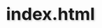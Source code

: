 # index.html
<!DOCTYPE html>
<html lang="id">
<head>
    <meta charset="UTF-8">
    <meta name="viewport" content="width=device-width, initial-scale=1.0">
    <title>Bio Data - wahyu</title>
    <link rel="stylesheet" href="https://cdnjs.cloudflare.com/ajax/libs/font-awesome/6.4.0/css/all.min.css">
    <style>
        * {
            margin: 0;
            padding: 0;
            box-sizing: border-box;
        }

        body {
            font-family: 'Segoe UI', Tahoma, Geneva, Verdana, sans-serif;
            line-height: 1.6;
            color: #333;
            background: linear-gradient(135deg, #667eea 0%, #764ba2 100%);
            min-height: 100vh;
            padding: 20px;
        }

        .container {
            max-width: 900px;
            margin: 0 auto;
            background: white;
            border-radius: 20px;
            box-shadow: 0 20px 60px rgba(0,0,0,0.15);
            overflow: hidden;
            animation: slideUp 0.8s ease-out;
        }

        @keyframes slideUp {
            from {
                opacity: 0;
                transform: translateY(40px);
            }
            to {
                opacity: 1;
                transform: translateY(0);
            }
        }

        header {
            background: linear-gradient(135deg, #49461b 0%, #486913 100%);
            color: white;
            text-align: center;
            padding: 50px 20px;
            position: relative;
            overflow: hidden;
        }

        header::before {
            content: '';
            position: absolute;
            top: -50%;
            right: -50%;
            width: 200%;
            height: 200%;
            background: radial-gradient(circle, rgba(255,255,255,0.1) 0%, transparent 70%);
            animation: pulse 4s ease-in-out infinite;
        }

        @keyframes pulse {
            0%, 100% { transform: scale(1); opacity: 0.5; }
            50% { transform: scale(1.1); opacity: 0.8; }
        }

        .profile-img {
            width: 180px;
            height: 180px;
            border-radius: 50%;
            border: 6px solid white;
            margin-bottom: 25px;
            box-shadow: 0 10px 30px rgba(0,0,0,0.2);
            transition: all 0.4s ease;
            position: relative;
            z-index: 1;
        }

        .profile-img:hover {
            transform: scale(1.1) rotate(5deg);
            box-shadow: 0 15px 40px rgba(0,0,0,0.3);
        }

        h1 {
            font-size: 2.8em;
            margin-bottom: 15px;
            text-shadow: 2px 2px 4px rgba(0,0,0,0.2);
            position: relative;
            z-index: 1;
        }

        .subtitle {
            font-size: 1.3em;
            opacity: 0.95;
            position: relative;
            z-index: 1;
        }

        .social-links {
            margin-top: 25px;
            display: flex;
            justify-content: center;
            gap: 20px;
            position: relative;
            z-index: 1;
        }

        .social-links a {
            color: white;
            font-size: 1.5em;
            transition: all 0.3s ease;
            display: inline-block;
        }

        .social-links a:hover {
            transform: translateY(-5px) scale(1.2);
            color: #ffd700;
        }

        .content {
            padding: 50px;
        }

        .section {
            margin-bottom: 50px;
            animation: fadeIn 1s ease-out;
        }

        @keyframes fadeIn {
            from {
                opacity: 0;
                transform: translateY(20px);
            }
            to {
                opacity: 1;
                transform: translateY(0);
            }
        }

        h2 {
            color: #667eea;
            margin-bottom: 25px;
            font-size: 2em;
            border-bottom: 3px solid #667eea;
            padding-bottom: 10px;
            display: inline-block;
            position: relative;
        }

        h2::after {
            content: '';
            position: absolute;
            bottom: -3px;
            left: 0;
            width: 0;
            height: 3px;
            background: #764ba2;
            transition: width 0.5s ease;
        }

        h2:hover::after {
            width: 100%;
        }

        .info-grid {
            display: grid;
            grid-template-columns: repeat(auto-fit, minmax(280px, 1fr));
            gap: 25px;
            margin-bottom: 30px;
        }

        .info-item {
            background: linear-gradient(135deg, #f8f9fa 0%, #e9ecef 100%);
            padding: 20px;
            border-radius: 15px;
            transition: all 0.3s ease;
            border: 1px solid transparent;
            position: relative;
            overflow: hidden;
        }

        .info-item::before {
            content: '';
            position: absolute;
            top: 0;
            left: -100%;
            width: 100%;
            height: 100%;
            background: linear-gradient(90deg, transparent, rgba(102, 126, 234, 0.1), transparent);
            transition: left 0.5s ease;
        }

        .info-item:hover::before {
            left: 100%;
        }

        .info-item:hover {
            transform: translateY(-8px);
            box-shadow: 0 10px 25px rgba(0,0,0,0.1);
            border-color: #667eea;
        }

        .info-label {
            font-weight: bold;
            color: #667eea;
            margin-bottom: 8px;
            display: flex;
            align-items: center;
            gap: 8px;
        }

        .info-label i {
            font-size: 1.1em;
        }

        .skills {
            display: flex;
            flex-wrap: wrap;
            gap: 15px;
            justify-content: center;
        }

        .skill-tag {
            background: linear-gradient(135deg, #667eea 0%, #764ba2 100%);
            color: white;
            padding: 12px 24px;
            border-radius: 25px;
            font-size: 1em;
            font-weight: 500;
            transition: all 0.3s ease;
            cursor: pointer;
            position: relative;
            overflow: hidden;
        }

        .skill-tag::before {
            content: '';
            position: absolute;
            top: 50%;
            left: 50%;
            width: 0;
            height: 0;
            background: rgba(255,255,255,0.3);
            border-radius: 50%;
            transform: translate(-50%, -50%);
            transition: width 0.6s, height 0.6s;
        }

        .skill-tag:hover::before {
            width: 300px;
            height: 300px;
        }

        .skill-tag:hover {
            transform: scale(1.1) translateY(-3px);
            box-shadow: 0 8px 20px rgba(102, 126, 234, 0.4);
        }

        .timeline {
            position: relative;
            padding-left: 30px;
        }

        .timeline::before {
            content: '';
            position: absolute;
            left: 0;
            top: 0;
            bottom: 0;
            width: 3px;
            background: linear-gradient(to bottom, #667eea, #764ba2);
        }

        .timeline-item {
            position: relative;
            margin-bottom: 30px;
            background: #f8f9fa;
            padding: 25px;
            border-radius: 15px;
            transition: all 0.3s ease;
        }

        .timeline-item::before {
            content: '';
            position: absolute;
            left: -36px;
            top: 25px;
            width: 15px;
            height: 15px;
            background: #667eea;
            border-radius: 50%;
            border: 3px solid white;
            box-shadow: 0 0 0 3px #667eea;
        }

        .timeline-item:hover {
            transform: translateX(10px);
            box-shadow: 0 10px 25px rgba(0,0,0,0.1);
            background: white;
        }

        .timeline-title {
            font-weight: bold;
            color: #333;
            font-size: 1.2em;
            margin-bottom: 8px;
        }

        .timeline-subtitle {
            color: #667eea;
            font-style: italic;
            margin-bottom: 5px;
        }

        .timeline-date {
            color: #666;
            font-size: 0.9em;
            margin-bottom: 10px;
        }

        .contact-info {
            text-align: center;
            background: linear-gradient(135deg, #f8f9fa 0%, #e9ecef 100%);
            padding: 40px;
            border-radius: 20px;
            box-shadow: inset 0 2px 10px rgba(0,0,0,0.05);
        }

        .contact-grid {
            display: grid;
            grid-template-columns: repeat(auto-fit, minmax(200px, 1fr));
            gap: 20px;
            margin-top: 30px;
        }

        .contact-item {
            background: white;
            padding: 20px;
            border-radius: 15px;
            transition: all 0.3s ease;
            border: 2px solid transparent;
        }

        .contact-item:hover {
            transform: translateY(-5px);
            box-shadow: 0 10px 25px rgba(0,0,0,0.1);
            border-color: #667eea;
        }

        .contact-item a {
            color: #667eea;
            text-decoration: none;
            font-weight: 500;
            display: flex;
            align-items: center;
            justify-content: center;
            gap: 10px;
            transition: color 0.3s ease;
        }

        .contact-item a:hover {
            color: #764ba2;
        }

        .contact-item i {
            font-size: 1.3em;
        }

        .download-btn {
            display: inline-block;
            background: linear-gradient(135deg, #667eea 0%, #764ba2 100%);
            color: white;
            padding: 15px 40px;
            border-radius: 30px;
            text-decoration: none;
            font-weight: bold;
            margin-top: 30px;
            transition: all 0.3s ease;
            box-shadow: 0 5px 15px rgba(102, 126, 234, 0.3);
        }

        .download-btn:hover {
            transform: translateY(-3px);
            box-shadow: 0 8px 25px rgba(102, 126, 234, 0.5);
        }

        footer {
            background: #2c3e50;
            color: white;
            text-align: center;
            padding: 30px;
            font-size: 0.95em;
        }

        .footer-links {
            margin-top: 15px;
            display: flex;
            justify-content: center;
            gap: 20px;
        }

        .footer-links a {
            color: #ecf0f1;
            text-decoration: none;
            transition: color 0.3s ease;
        }

        .footer-links a:hover {
            color: #667eea;
        }

        @media (max-width: 768px) {
            .container {
                margin: 10px;
                border-radius: 15px;
            }

            h1 {
                font-size: 2.2em;
            }

            .content {
                padding: 30px 20px;
            }

            .info-grid {
                grid-template-columns: 1fr;
            }

            .contact-grid {
                grid-template-columns: 1fr;
            }

            .social-links {
                gap: 15px;
            }
        }

        /* Animasi untuk skill tags saat dihover */
        @keyframes skillPulse {
            0% { transform: scale(1); }
            50% { transform: scale(1.05); }
            100% { transform: scale(1); }
        }

        .skill-tag:hover {
            animation: skillPulse 0.6s ease-in-out;
        }
    </style>
</head>
<body>
    <div class="container">
        <header>
            <img src="foto-wahyu.jpeg" alt="wahyu aditia" class="profile-img">
            <h1>wahyu aditia putra</h1>
            <p class="subtitle">in engineering we trust, smart guy will always be the top tier of our type</p>
           
        </header>

        <div class="content">
            <section class="section">
                <h2><i class="fas fa-user"></i> Informasi Personal</h2>
                <div class="info-grid">
                    <div class="info-item">
                        <div class="info-label">
                            <i class="fas fa-id-card"></i> Nama Lengkap
                        </div>
                        <div>wahyu aditia putra</div>
                    </div>
                    <div class="info-item">
                        <div class="info-label">
                            <i class="fas fa-birthday-cake"></i> Tempat, Tanggal Lahir
                        </div>
                        <div>Surabaya, 23 februari 2006</div>
                    </div>
                    <div class="info-item">
                        <div class="info-label">
                            <i class="fas fa-map-marker-alt"></i> Alamat
                        </div>
                        <div>tambak gringsing baru</div>
                    </div>
                    <div class="info-item">
                        <div class="info-label">
                            <i class="fas fa-heart"></i> Status
                        </div>
                        <div>solo</div>
                    </div>
                </div>
            </section>

            <section class="section">
                <h2><i class="fas fa-info-circle"></i> Tentang Saya</h2>
                <p style="text-align: justify; font-size: 1.1em; line-height: 1.8;">
                    saya adalah mahasiswa itats yg baru masuk kuliah sebelum kuliah saya sekolah di smk rajasa Surabaya
                    saya masuk itats karena rekomendasi dari orang tua saya yg alumni itats 2005
                </p>
            </section>

            <section class="section">
                <h2><i class="fas fa-code"></i> Keahlian</h2>
                <div class="skills">
                    <span class="skill-tag">HTML</span>
                    <span class="skill-tag">CSS</span>
                    <span class="skill-tag">PYTON</span>
                </div>
            </section>

            <section class="section">
                <h2><i class="fas fa-briefcase"></i> Pengalaman Kerja</h2>
                <div class="timeline">
                    <div class="timeline-item">
                        <div class="timeline-title">pengalaman magang</div>
                        <div class="timeline-subtitle">dinas pendidikan provinsi jatim</div>
                        <div class="timeline-date">2024 - 2025</div>
                    </div>
                  
                </div>
            </section>

            <section class="section">
                <h2><i class="fas fa-graduation-cap"></i> Pendidikan</h2>
                <div class="timeline">
                    <div class="timeline-item">
                        <div class="timeline-title">S1 Teknik Informatika</div>
                        <div class="timeline-subtitle">institut teknologi adhi tama Surabaya</div>
                        <div class="timeline-date">2025</div>
                    </div>
                </div>
            </section>

      

        <footer>
            <p>&copy; 2025 wahyu aditia putra. All rights reserved.</p>
            <div class="footer-links">
                <a href="#">Privacy Policy</a>
                <a href="#">Terms of Service</a>
                <a href="#">Sitemap</a>
            </div>
        </footer>
    </div>

    <script>
        // Animasi saat scroll
        const observerOptions = {
            threshold: 0.1,
            rootMargin: '0px 0px -50px 0px'
        };

        const observer = new IntersectionObserver(function(entries) {
            entries.forEach(entry => {
                if (entry.isIntersecting) {
                    entry.target.style.opacity = '1';
                    entry.target.style.transform = 'translateY(0)';
                }
            });
        }, observerOptions);

        document.querySelectorAll('.section').forEach(section => {
            section.style.opacity = '0';
            section.style.transform = 'translateY(30px)';
            section.style.transition = 'all 0.6s ease-out';
            observer.observe(section);
        });

        // Efek typing untuk subtitle
        const subtitle = document.querySelector('.subtitle');
        const text = subtitle.textContent;
        subtitle.textContent = '';
        let i = 0;

        function typeWriter() {
            if (i < text.length) {
                subtitle.textContent += text.charAt(i);
                i++;
                setTimeout(typeWriter, 50);
            }
        }

        setTimeout(typeWriter, 1000);

        // Smooth scroll untuk anchor links
        document.querySelectorAll('a[href^="#"]').forEach(anchor => {
            anchor.addEventListener('click', function (e) {
                e.preventDefault();
                const target = document.querySelector(this.getAttribute('href'));
                if (target) {
                    target.scrollIntoView({
                        behavior: 'smooth',
                        block: 'start'
                    });
                }
            });
        });
    </script>
</body>
</html>
